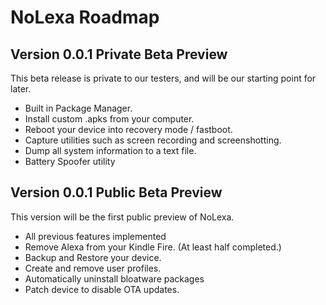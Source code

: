 # NoLexa Roadmap


## Version 0.0.1 Private Beta Preview
This beta release is private to our testers, and will be our starting point for later.

- Built in Package Manager.
- Install custom .apks from your computer.
- Reboot your device into recovery mode / fastboot.
- Capture utilities such as screen recording and screenshotting.
- Dump all system information to a text file.
- Battery Spoofer utility


## Version 0.0.1 Public Beta Preview
This version will be the first public preview of NoLexa.

- All previous features implemented
- Remove Alexa from your Kindle Fire. (At least half completed.)
- Backup and Restore your device.
- Create and remove user profiles.
- Automatically uninstall bloatware packages
- Patch device to disable OTA updates.





